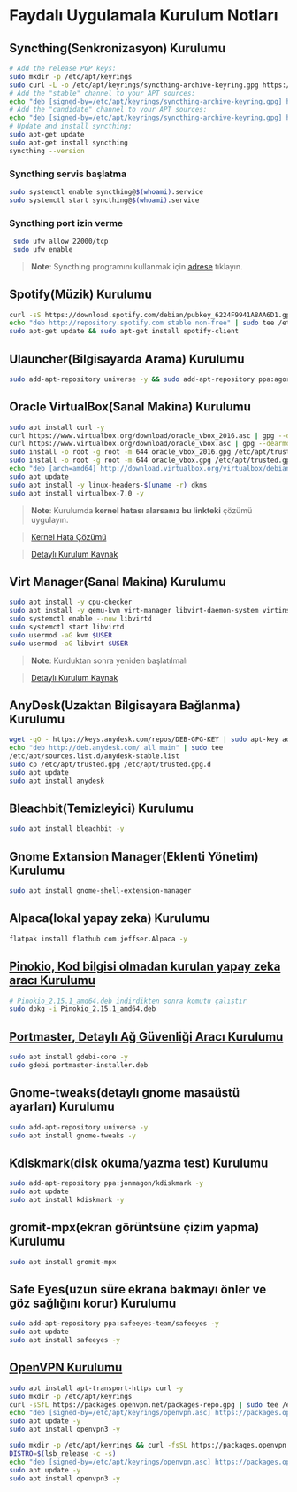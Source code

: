 # Faydalı Uygulamala Kurulum Notları

## Syncthing(Senkronizasyon) Kurulumu

```BASH
# Add the release PGP keys:
sudo mkdir -p /etc/apt/keyrings
sudo curl -L -o /etc/apt/keyrings/syncthing-archive-keyring.gpg https://syncthing.net/release-key.gpg
# Add the "stable" channel to your APT sources:
echo "deb [signed-by=/etc/apt/keyrings/syncthing-archive-keyring.gpg] https://apt.syncthing.net/ syncthing stable" | sudo tee /etc/apt/sources.list.d/syncthing.list
# Add the "candidate" channel to your APT sources:
echo "deb [signed-by=/etc/apt/keyrings/syncthing-archive-keyring.gpg] https://apt.syncthing.net/ syncthing candidate" | sudo tee /etc/apt/sources.list.d/syncthing.list
# Update and install syncthing:
sudo apt-get update
sudo apt-get install syncthing
syncthing --version
```

### Syncthing servis başlatma

```BASH
sudo systemctl enable syncthing@$(whoami).service
sudo systemctl start syncthing@$(whoami).service
```

### Syncthing port izin verme

```BASH
 sudo ufw allow 22000/tcp
 sudo ufw enable
```

> **Note**: Syncthing programını kullanmak için [adrese](http://127.0.0.1:8384) tıklayın.

## Spotify(Müzik) Kurulumu

```BASH
curl -sS https://download.spotify.com/debian/pubkey_6224F9941A8AA6D1.gpg | sudo gpg --dearmor --yes -o /etc/apt/trusted.gpg.d/spotify.gpg
echo "deb http://repository.spotify.com stable non-free" | sudo tee /etc/apt/sources.list.d/spotify.list
sudo apt-get update && sudo apt-get install spotify-client
```

## Ulauncher(Bilgisayarda Arama) Kurulumu

```BASH
sudo add-apt-repository universe -y && sudo add-apt-repository ppa:agornostal/ulauncher -y && sudo apt update && sudo apt install ulauncher
```

## Oracle VirtualBox(Sanal Makina) Kurulumu

```BASH
sudo apt install curl -y
curl https://www.virtualbox.org/download/oracle_vbox_2016.asc | gpg --dearmor > oracle_vbox_2016.gpg
curl https://www.virtualbox.org/download/oracle_vbox.asc | gpg --dearmor > oracle_vbox.gpg
sudo install -o root -g root -m 644 oracle_vbox_2016.gpg /etc/apt/trusted.gpg.d/
sudo install -o root -g root -m 644 oracle_vbox.gpg /etc/apt/trusted.gpg.d/
echo "deb [arch=amd64] http://download.virtualbox.org/virtualbox/debian $(lsb_release -sc) contrib" | sudo tee /etc/apt/sources.list.d/virtualbox.list
sudo apt update
sudo apt install -y linux-headers-$(uname -r) dkms
sudo apt install virtualbox-7.0 -y
```

> **Note**: Kurulumda **kernel hatası alarsanız bu linkteki** çözümü uygulayın.

> [Kernel Hata Çözümü](https://superuser.com/questions/1285964/how-to-fix-and-prevent-virtualbox-kernel-driver-not-installed)

> [Detaylı Kurulum Kaynak](https://gcore.com/learning/how-to-install-virtualbox-on-ubuntu/)

## Virt Manager(Sanal Makina) Kurulumu

```BASH
sudo apt install -y cpu-checker
sudo apt install -y qemu-kvm virt-manager libvirt-daemon-system virtinst libvirt-clients bridge-utils
sudo systemctl enable --now libvirtd
sudo systemctl start libvirtd
sudo usermod -aG kvm $USER
sudo usermod -aG libvirt $USER
```

> **Note**: Kurduktan sonra yeniden başlatılmalı

> [Detaylı Kurulum Kaynak](https://www.linuxtechi.com/how-to-install-kvm-on-ubuntu-22-04/)

## AnyDesk(Uzaktan Bilgisayara Bağlanma) Kurulumu

```BASH
wget -qO - https://keys.anydesk.com/repos/DEB-GPG-KEY | sudo apt-key add -
echo "deb http://deb.anydesk.com/ all main" | sudo tee
/etc/apt/sources.list.d/anydesk-stable.list
sudo cp /etc/apt/trusted.gpg /etc/apt/trusted.gpg.d
sudo apt update
sudo apt install anydesk
```

## Bleachbit(Temizleyici) Kurulumu

```BASH
sudo apt install bleachbit -y
```

## Gnome Extansion Manager(Eklenti Yönetim) Kurulumu

```BASH
sudo apt install gnome-shell-extension-manager
```

## Alpaca(lokal yapay zeka) Kurulumu

```BASH
flatpak install flathub com.jeffser.Alpaca -y
```

## [Pinokio, Kod bilgisi olmadan kurulan yapay zeka aracı Kurulumu](https://github.com/pinokiocomputer/pinokio/releases)

```bash
# Pinokio_2.15.1_amd64.deb indirdikten sonra komutu çalıştır
sudo dpkg -i Pinokio_2.15.1_amd64.deb
```

## [Portmaster, Detaylı Ağ Güvenliği Aracı Kurulumu](https://safing.io/download/)

```bash
sudo apt install gdebi-core -y
sudo gdebi portmaster-installer.deb
```

## Gnome-tweaks(detaylı gnome masaüstü ayarları) Kurulumu

```BASH
sudo add-apt-repository universe -y
sudo apt install gnome-tweaks -y
```

## Kdiskmark(disk okuma/yazma test) Kurulumu

```BASH
sudo add-apt-repository ppa:jonmagon/kdiskmark -y
sudo apt update
sudo apt install kdiskmark -y
```

## gromit-mpx(ekran görüntsüne çizim yapma) Kurulumu

```BASH
sudo apt install gromit-mpx
```

## Safe Eyes(uzun süre ekrana bakmayı önler ve göz sağlığını korur) Kurulumu

```BASH
sudo add-apt-repository ppa:safeeyes-team/safeeyes -y
sudo apt update
sudo apt install safeeyes -y
```

## [OpenVPN Kurulumu](https://community.openvpn.net/openvpn/wiki/OpenVPN3Linux)

```BASH
sudo apt install apt-transport-https curl -y
sudo mkdir -p /etc/apt/keyrings
curl -sSfL https://packages.openvpn.net/packages-repo.gpg | sudo tee /etc/apt/keyrings/openvpn.asc
echo "deb [signed-by=/etc/apt/keyrings/openvpn.asc] https://packages.openvpn.net/openvpn3/debian noble main" | sudo tee /etc/apt/sources.list.d/openvpn3.list
sudo apt update -y
sudo apt install openvpn3 -y
```

```BASH
sudo mkdir -p /etc/apt/keyrings && curl -fsSL https://packages.openvpn.net/packages-repo.gpg | sudo tee /etc/apt/keyrings/openvpn.asc
DISTRO=$(lsb_release -c -s)
echo "deb [signed-by=/etc/apt/keyrings/openvpn.asc] https://packages.openvpn.net/openvpn3/debian $DISTRO main" | sudo tee /etc/apt/sources.list.d/openvpn-packages.list
sudo apt update -y
sudo apt install openvpn3 -y
```
